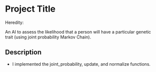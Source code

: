 # Project Title

Heredity:

An AI to assess the likelihood that a person will have a particular genetic trait (using joint probability Markov Chain).

## Description

* I implemented the joint_probability, update, and normalize functions.

